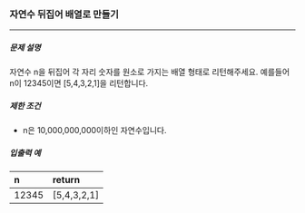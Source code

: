 ### 자연수 뒤집어 배열로 만들기

***

##### 문제 설명

자연수 n을 뒤집어 각 자리 숫자를 원소로 가지는 배열 형태로 리턴해주세요. 예를들어 n이 12345이면 [5,4,3,2,1]을 리턴합니다.   

##### 제한 조건

- n은 10,000,000,000이하인 자연수입니다.
      
##### 입출력 예

| n | return | 
| :----- | :----- |
| 12345 | [5,4,3,2,1] |